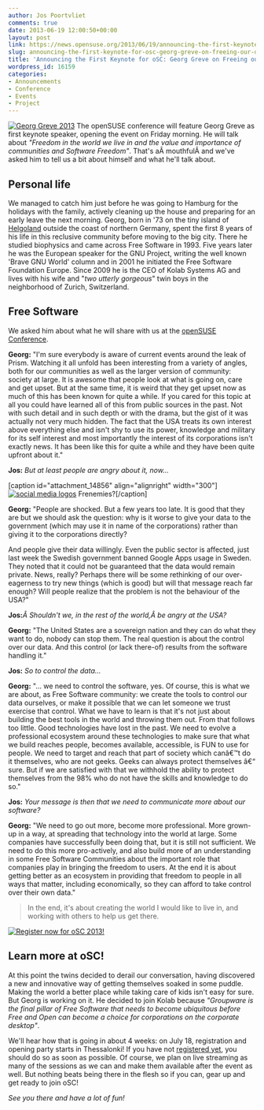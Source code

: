 ```yaml
---
author: Jos Poortvliet
comments: true
date: 2013-06-19 12:00:50+00:00
layout: post
link: https://news.opensuse.org/2013/06/19/announcing-the-first-keynote-for-osc-georg-greve-on-freeing-our-data/
slug: announcing-the-first-keynote-for-osc-georg-greve-on-freeing-our-data
title: 'Announcing the First Keynote for oSC: Georg Greve on Freeing our Data'
wordpress_id: 16159
categories:
- Announcements
- Conference
- Events
- Project
---
```


[![Georg Greve 2013](//news.opensuse.org/wp-content/uploads/2013/06/Georg_201305.jpg)](//news.opensuse.org/wp-content/uploads/2013/06/Georg_201305.jpg) The openSUSE conference will feature Georg Greve as first keynote speaker, opening the event on Friday morning. He will talk about _"Freedom in the world we live in and the value and importance of communities and Software Freedom"_. That's aÂ mouthfulÂ and we've asked him to tell us a bit about himself and what he'll talk about.


## Personal life


We managed to catch him just before he was going to Hamburg for the holidays with the family, actively cleaning up the house and preparing for an early leave the next morning. Georg, born in '73 on the tiny island of [Helgoland](http://de.wikipedia.org/wiki/Helgoland) outside the coast of northern Germany, spent the first 8 years of his life in this reclusive community before moving to the big city. There he studied biophysics and came across Free Software in 1993. Five years later he was the European speaker for the GNU Project, writing the well known 'Brave GNU World' column and in 2001 he initiated the Free Software Foundation Europe. Since 2009 he is the CEO of Kolab Systems AG and lives with his wife and "_two utterly gorgeous_" twin boys in the neighborhood of Zurich, Switzerland.


## Free Software


We asked him about what he will share with us at the [openSUSE Conference](http://conference.opensuse.org).

**Georg:** "I'm sure everybody is aware of current events around the leak of Prism. Watching it all unfold has been interesting from a variety of angles, both for our communities as well as the larger version of community: society at large. It is awesome that people look at what is going on, care and get upset. But at the same time, it is weird that they get upset now as much of this has been known for quite a while. If you cared for this topic at all you could have learned all of this from public sources in the past. Not with such detail and in such depth or with the drama, but the gist of it was actually not very much hidden. The fact that the USA treats its own interest above everything else and isn't shy to use its power, knowledge and military for its self interest and most importantly the interest of its corporations isn't exactly news. It has been like this for quite a while and they have been quite upfront about it."

**Jos:** _But at least people are angry about it, now..._

[caption id="attachment_14856" align="alignright" width="300"][![social media logos](//news.opensuse.org/wp-content/uploads/2013/01/social-media.png)](//news.opensuse.org/wp-content/uploads/2013/01/social-media.png) Frenemies?[/caption]

**Georg:** "People are shocked. But a few years too late. It is good that they are but we should ask the question: why is it worse to give your data to the government (which may use it in name of the corporations) rather than giving it to the corporations directly?

And people give their data willingly. Even the public sector is affected, just last week the Swedish government banned Google Apps usage in Sweden. They noted that it could not be guaranteed that the data would remain private. News, really? Perhaps there will be some rethinking of our over-eagerness to try new things (which is good) but will that message reach far enough? Will people realize that the problem is not the behaviour of the USA?"

**Jos:**_Â Shouldn't we, in the rest of the world,Â be angry at the USA?_

**Georg:** "The United States are a sovereign nation and they can do what they want to do, nobody can stop them. The real question is about the control over our data. And this control (or lack there-of) results from the software handling it."

**Jos:** _So to control the data..._

**Georg:** "... we need to control the software, yes. Of course, this is what we are about, as Free Software community: we create the tools to control our data ourselves, or make it possible that we can let someone we trust exercise that control. What we have to learn is that it's not just about building the best tools in the world and throwing them out. From that follows too little. Good technologies have lost in the past. We need to evolve a professional ecosystem around these technologies to make sure that what we build reaches people, becomes available, accessible, is FUN to use for people. We need to target and reach that part of society which canâ€™t do it themselves, who are not geeks. Geeks can always protect themselves â€“ sure. But if we are satisfied with that we withhold the ability to protect themselves from the 98% who do not have the skills and knowledge to do so."

**Jos:** _Your message is then that we need to communicate more about our software?_

**Georg:** "We need to go out more, become more professional. More grown-up in a way, at spreading that technology into the world at large. Some companies have successfully been doing that, but it is still not sufficient. We need to do this more pro-actively, and also build more of an understanding in some Free Software Communities about the important role that companies play in bringing the freedom to users. At the end it is about getting better as an ecosystem in providing that freedom to people in all ways that matter, including economically, so they can afford to take control over their own data."


<blockquote>In the end, it's about creating the world I would like to live in, and working with others to help us get there.</blockquote>


[![Register now for oSC 2013!](//news.opensuse.org/wp-content/uploads/2013/03/oSC13-register.jpg)](https://conference.opensuse.org/osem/conference/osc2013/register)


## Learn more at oSC!


At this point the twins decided to derail our conversation, having discovered a new and innovative way of getting themselves soaked in some puddle. Making the world a better place while taking care of kids isn't easy for sure. But Georg is working on it. He decided to join Kolab because _"Groupware is the final pillar of Free Software that needs to become ubiquitous before Free and Open can become a choice for corporations on the corporate desktop"_.

We'll hear how that is going in about 4 weeks: on July 18, registration and opening party starts in Thessalonki! If you have not [registered yet](https://conference.opensuse.org/osem/conference/osc2013/register), you should do so as soon as possible. Of course, we plan on live streaming as many of the sessions as we can and make them available after the event as well. But nothing beats being there in the flesh so if you can, gear up and get ready to join oSC!

_See you there and have a lot of fun!_
